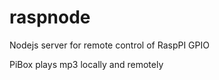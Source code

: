 raspnode
========

Nodejs server for remote control of RaspPI GPIO

PiBox plays mp3 locally and remotely
